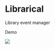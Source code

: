 # Librarical

Library event manager

Demo 

![][image1]

[//]: # (Image References)
[image1]: ./images/screenshot.png
